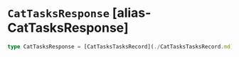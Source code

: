 # `CatTasksResponse` [alias-CatTasksResponse]
```typescript
type CatTasksResponse = [CatTasksTasksRecord](./CatTasksTasksRecord.md)[];
```
